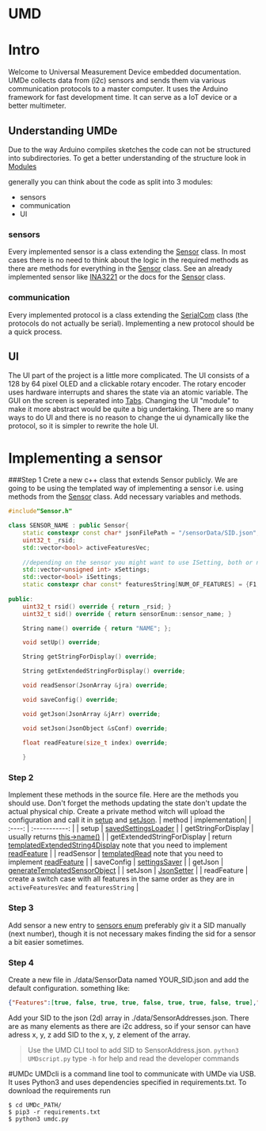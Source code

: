# UMD

Intro                         
============

Welcome to Universal Measurement Device embedded documentation.
UMDe collects data from (i2c) sensors and sends them via various communication protocols to a master computer.
It uses the Arduino framework for fast development time. It can serve as a IoT device or a better multimeter.

## Understanding UMDe
Due to the way Arduino compiles sketches the code can not be structured into subdirectories.
To get a better understanding of the structure look in [Modules](modules.html)

generally you can think about the code as split into 3 modules:
- sensors
- communication
- UI

### sensors
Every implemented sensor is a class extending the [Sensor](#Sensor) class. In most cases there is no need to think about
the logic in the required methods as there are methods for everything in the [Sensor](#Sensor) class. 
See an already implemented sensor like [INA3221](#INA3221) or the docs for the [Sensor](#Sensor) class.

### communication
Every implemented protocol is a class extending the [SerialCom](#SerialCom) class (the protocols do not actually be serial).
Implementing a new protocol should be a quick process.

## UI
The UI part of the project is a little more complicated. 
The UI consists of a 128 by 64 pixel OLED and a clickable rotary encoder.
The rotary encoder uses hardware interrupts and shares the state via an atomic variable. 
The GUI on the screen is seperated into [Tabs](#ui::Tab). 
Changing the UI "module" to make it more abstract would be quite a big undertaking. 
There are so many ways to do UI and there is no reason to change the ui dynamically like the protocol, 
so it is simpler to rewrite the hole UI. 

# Implementing a sensor
###Step 1 
Crete a new c++ class that extends Sensor publicly. 
We are going to be using the templated way of implementing a sensor i.e. using methods from the [Sensor](#Sensor) class. 
Add necessary variables and methods.
```cpp
#include"Sensor.h"

class SENSOR_NAME : public Sensor{
    static constexpr const char* jsonFilePath = "/sensorData/SID.json";
    uint32_t _rsid;
    std::vector<bool> activeFeaturesVec;
    
    //depending on the sensor you might want to use ISetting, both or nither
    std::vector<unsigned int> xSettings;
    std::vector<bool> iSettings;
    static constexpr char const* featuresString[NUM_OF_FEATURES] = {F1, F2, ...};
        
public:     
    uint32_t rsid() override { return _rsid; }
    uint32_t sid() override { return sensorEnum::sensor_name; }

    String name() override { return "NAME"; };

    void setUp() override;

    String getStringForDisplay() override;

    String getExtendedStringForDisplay() override;

    void readSensor(JsonArray &jra) override;

    void saveConfig() override;

    void getJson(JsonArray &jArr) override;

    void setJson(JsonObject &sConf) override;

    float readFeature(size_t index) override;
    
    }
```    
    
### Step 2
Implement these methods in the source file. Here are the methods you should use. 
Don't forget the methods updating the state don't update the actual physical chip. 
Create a private method witch will upload the configuration and call it in [setup](#Sensor::setup) and [setJson](#Sensor::setJson). 
| method | implementation|
| :----: | :-----------: |
| setup  | [savedSettingsLoader](#Sensor::savedSettingsLoader) |
| getStringForDisplay | usually returns [this->name()](#Sensor::name) |
| getExtendedStringForDisplay | return [templatedExtendedString4Display](#Sensor::templatedExtendedString4Display) note that you need to implement [readFeature](#Sensor::readFeature) |
| readSensor | [templatedRead](#Sensor::templatedRead) note that you need to implement [readFeature](#Sensor::readFeature) |
| saveConfig | [settingsSaver](#Sensor::settingsSaver) |
| getJson | [generateTemplatedSensorObject](#Sensor::generateTemplatedSensorObject) |
| setJson | [JsonSetter](#Sensor::JsonSetter) |
| readFeature | create a switch case with all features in the same order as they are in `activeFeaturesVec` and `featuresString` |

### Step 3
Add sensor a new entry to [sensors enum](#sensorEnum) preferably giv it a SID manually (next number), 
though it is not necessary makes finding the sid for a sensor a bit easier sometimes. 

### Step 4 
Create a new file in ./data/SensorData named YOUR_SID.json and add the default configuration. something like: 
```json
{"Features":[true, false, true, true, false, true, true, false, true],"XSettings":[0,2,4,4]}
```

Add your SID to the json (2d) array in ./data/SensorAddresses.json. There are as many elements as there are i2c address, so 
if your sensor can have adress x, y, z add SID to the x, y, z element of the array.
> Use the UMD CLI tool to add SID to SensorAddress.json.
> `python3 UMDscript.py` type  `-h` for help and read the developer commands

#UMDc
UMDcli is a command line tool to communicate with UMDe via USB.
It uses Python3 and uses dependencies specified in requirements.txt.
To download the requirements run

```shell
$ cd UMDc_PATH/
$ pip3 -r requirements.txt 
$ python3 umdc.py
```
